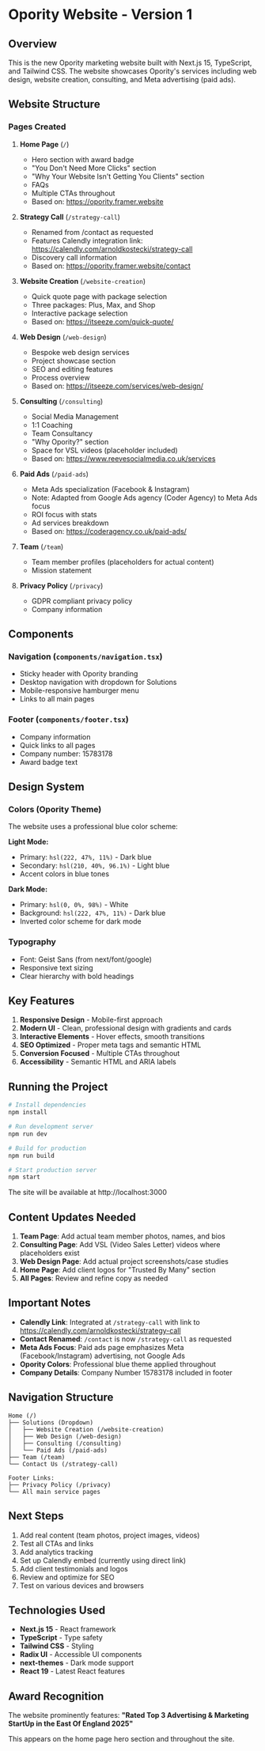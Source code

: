 # Opority Website - Version 1

## Overview

This is the new Opority marketing website built with Next.js 15, TypeScript, and Tailwind CSS. The website showcases Opority's services including web design, website creation, consulting, and Meta advertising (paid ads).

## Website Structure

### Pages Created

1. **Home Page** (`/`)
   - Hero section with award badge
   - "You Don't Need More Clicks" section
   - "Why Your Website Isn't Getting You Clients" section
   - FAQs
   - Multiple CTAs throughout
   - Based on: https://opority.framer.website

2. **Strategy Call** (`/strategy-call`)
   - Renamed from /contact as requested
   - Features Calendly integration link: https://calendly.com/arnoldkostecki/strategy-call
   - Discovery call information
   - Based on: https://opority.framer.website/contact

3. **Website Creation** (`/website-creation`)
   - Quick quote page with package selection
   - Three packages: Plus, Max, and Shop
   - Interactive package selection
   - Based on: https://itseeze.com/quick-quote/

4. **Web Design** (`/web-design`)
   - Bespoke web design services
   - Project showcase section
   - SEO and editing features
   - Process overview
   - Based on: https://itseeze.com/services/web-design/

5. **Consulting** (`/consulting`)
   - Social Media Management
   - 1:1 Coaching
   - Team Consultancy
   - "Why Opority?" section
   - Space for VSL videos (placeholder included)
   - Based on: https://www.reevesocialmedia.co.uk/services

6. **Paid Ads** (`/paid-ads`)
   - Meta Ads specialization (Facebook & Instagram)
   - Note: Adapted from Google Ads agency (Coder Agency) to Meta Ads focus
   - ROI focus with stats
   - Ad services breakdown
   - Based on: https://coderagency.co.uk/paid-ads/

7. **Team** (`/team`)
   - Team member profiles (placeholders for actual content)
   - Mission statement

8. **Privacy Policy** (`/privacy`)
   - GDPR compliant privacy policy
   - Company information

## Components

### Navigation (`components/navigation.tsx`)
- Sticky header with Opority branding
- Desktop navigation with dropdown for Solutions
- Mobile-responsive hamburger menu
- Links to all main pages

### Footer (`components/footer.tsx`)
- Company information
- Quick links to all pages
- Company number: 15783178
- Award badge text

## Design System

### Colors (Opority Theme)
The website uses a professional blue color scheme:

**Light Mode:**
- Primary: `hsl(222, 47%, 11%)` - Dark blue
- Secondary: `hsl(210, 40%, 96.1%)` - Light blue
- Accent colors in blue tones

**Dark Mode:**
- Primary: `hsl(0, 0%, 98%)` - White
- Background: `hsl(222, 47%, 11%)` - Dark blue
- Inverted color scheme for dark mode

### Typography
- Font: Geist Sans (from next/font/google)
- Responsive text sizing
- Clear hierarchy with bold headings

## Key Features

1. **Responsive Design** - Mobile-first approach
2. **Modern UI** - Clean, professional design with gradients and cards
3. **Interactive Elements** - Hover effects, smooth transitions
4. **SEO Optimized** - Proper meta tags and semantic HTML
5. **Conversion Focused** - Multiple CTAs throughout
6. **Accessibility** - Semantic HTML and ARIA labels

## Running the Project

```bash
# Install dependencies
npm install

# Run development server
npm run dev

# Build for production
npm run build

# Start production server
npm start
```

The site will be available at http://localhost:3000

## Content Updates Needed

1. **Team Page**: Add actual team member photos, names, and bios
2. **Consulting Page**: Add VSL (Video Sales Letter) videos where placeholders exist
3. **Web Design Page**: Add actual project screenshots/case studies
4. **Home Page**: Add client logos for "Trusted By Many" section
5. **All Pages**: Review and refine copy as needed

## Important Notes

- **Calendly Link**: Integrated at `/strategy-call` with link to https://calendly.com/arnoldkostecki/strategy-call
- **Contact Renamed**: `/contact` is now `/strategy-call` as requested
- **Meta Ads Focus**: Paid ads page emphasizes Meta (Facebook/Instagram) advertising, not Google Ads
- **Opority Colors**: Professional blue theme applied throughout
- **Company Details**: Company Number 15783178 included in footer

## Navigation Structure

```
Home (/)
├── Solutions (Dropdown)
│   ├── Website Creation (/website-creation)
│   ├── Web Design (/web-design)
│   ├── Consulting (/consulting)
│   └── Paid Ads (/paid-ads)
├── Team (/team)
└── Contact Us (/strategy-call)

Footer Links:
├── Privacy Policy (/privacy)
└── All main service pages
```

## Next Steps

1. Add real content (team photos, project images, videos)
2. Test all CTAs and links
3. Add analytics tracking
4. Set up Calendly embed (currently using direct link)
5. Add client testimonials and logos
6. Review and optimize for SEO
7. Test on various devices and browsers

## Technologies Used

- **Next.js 15** - React framework
- **TypeScript** - Type safety
- **Tailwind CSS** - Styling
- **Radix UI** - Accessible UI components
- **next-themes** - Dark mode support
- **React 19** - Latest React features

## Award Recognition

The website prominently features:
**"Rated Top 3 Advertising & Marketing StartUp in the East Of England 2025"**

This appears on the home page hero section and throughout the site.
